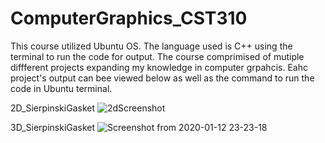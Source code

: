 # ComputerGraphics_CST310
This course utilized Ubuntu OS. The language used is C++ using the terminal to run the code for output. The course comprimised of mutiple diffferent projects expanding my knowledge in computer grpahcis. Eahc project's output can bee viewed below as well as the command to run the code in Ubuntu terminal. 

2D_SierpinskiGasket
![2dScreenshot](https://user-images.githubusercontent.com/54555212/90271420-69e31c00-de21-11ea-8fd4-ef4160d8c5f5.png)

3D_SierpinskiGasket
![Screenshot from 2020-01-12 23-23-18](https://user-images.githubusercontent.com/54555212/90271479-81220980-de21-11ea-8ad2-b6eb00fe92b3.png)
